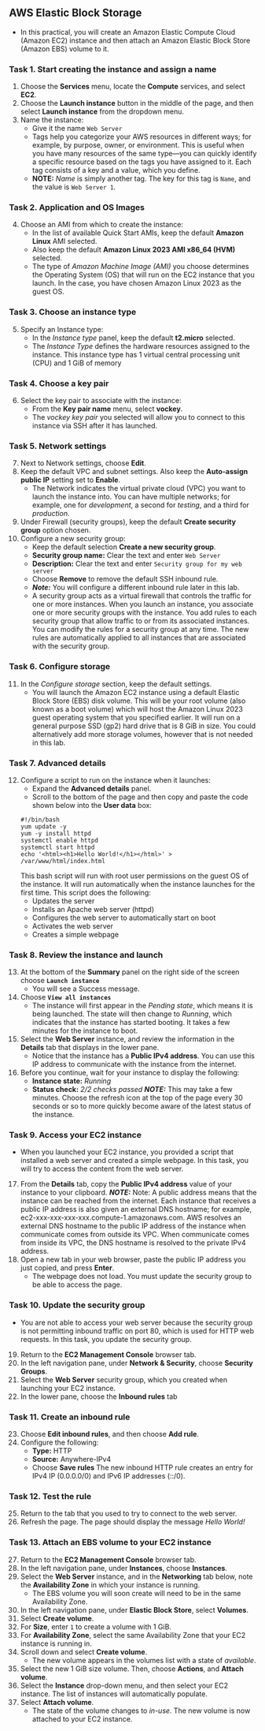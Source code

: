 ## AWS Elastic Block Storage
- In this practical, you will create an Amazon Elastic Compute Cloud (Amazon EC2) instance and then attach an Amazon Elastic Block Store (Amazon EBS) volume to it.

### Task 1. Start creating the instance and assign a name
1. Choose the **Services** menu, locate the **Compute** services, and select **EC2**.
2. Choose the **Launch instance** button in the middle of the page, and then select **Launch instance** from the dropdown menu.
3. Name the instance:
   - Give it the name `Web Server`
   - Tags help you categorize your AWS resources in different ways; for example, by purpose, owner, or environment. This is useful when you have many resources of the same type—you can quickly identify a specific resource based on the tags you have assigned to it. Each tag consists of a key and a value, which you define.
   - **NOTE:** *Name* is simply another tag. The key for this tag is `Name`, and the value is `Web Server 1`.


### Task 2. Application and OS Images
4. Choose an AMI from which to create the instance:
   - In the list of available Quick Start AMIs, keep the default **Amazon Linux** AMI selected.
   - Also keep the default **Amazon Linux 2023 AMI x86_64 (HVM)** selected.
   - The type of *Amazon Machine Image (AMI)* you choose determines the Operating System (OS) that will run on the EC2 instance that you launch. In the case, you have chosen Amazon Linux 2023 as the guest OS.


### Task 3. Choose an instance type
5. Specify an Instance type:
   - In the *Instance type* panel, keep the default **t2.micro** selected.
   - The *Instance Type* defines the hardware resources assigned to the instance. This instance type has 1 virtual central processing unit (CPU) and 1 GiB of memory


### Task 4. Choose a key pair
6. Select the key pair to associate with the instance:
   - From the **Key pair name** menu, select **vockey**.
   - The *vockey key pair* you selected will allow you to connect to this instance via SSH after it has launched.


### Task 5. Network settings
7. Next to Network settings, choose **Edit**.
8. Keep the default VPC and subnet settings. Also keep the **Auto-assign public IP** setting set to **Enable**.
   - The Network indicates the virtual private cloud (VPC) you want to launch the instance into. You can have multiple networks; for example, one for *development*, a second for *testing*, and a third for *production*.
9. Under Firewall (security groups), keep the default  **Create security group** option chosen.
10. Configure a new security group:
    - Keep the default selection **Create a new security group**.
    - **Security group name:** Clear the text and enter `Web Server`
    - **Description:** Clear the text and enter `Security group for my web server`
    - Choose **Remove** to remove the default SSH inbound rule.
    - ***Note:*** You will configure a different inbound rule later in this lab.
    - A security group acts as a virtual firewall that controls the traffic for one or more instances. When you launch an instance, you associate one or more security groups with the instance. You add rules to each security group that allow traffic to or from its associated instances. You can modify the rules for a security group at any time. The new rules are automatically applied to all instances that are associated with the security group.


### Task 6. Configure storage
11. In the *Configure storage* section, keep the default settings.
    - You will launch the Amazon EC2 instance using a default Elastic Block Store (EBS) disk volume. This will be your root volume (also known as a boot volume) which will host the Amazon Linux 2023 guest operating system that you specified earlier. It will run on a general purpose SSD (gp2) hard drive that is 8 GiB in size. You could alternatively add more storage volumes, however that is not needed in this lab.


### Task 7. Advanced details
12. Configure a script to run on the instance when it launches:
    - Expand the **Advanced details** panel.
    - Scroll to the bottom of the page and then copy and paste the code shown below into the **User data** box:
    ```text
    #!/bin/bash
    yum update -y
    yum -y install httpd
    systemctl enable httpd
    systemctl start httpd
    echo '<html><h1>Hello World!</h1></html>' > /var/www/html/index.html
    ```
    This bash script will run with root user permissions on the guest OS of the instance. It will run automatically when the instance launches for the first time. This script does the following:
    - Updates the server
    - Installs an Apache web server (httpd)
    - Configures the web server to automatically start on boot
    - Activates the web server
    - Creates a simple webpage


### Task 8. Review the instance and launch
13. At the bottom of the **Summary** panel on the right side of the screen choose **`Launch instance`**
    - You will see a Success message.
14. Choose **`View all instances`**
    - The instance will first appear in the *Pending state*, which means it is being launched. The state will then change to *Running*, which indicates that the instance has started booting. It takes a few minutes for the instance to boot.
15. Select the **Web Server** instance, and review the information in the **Details** tab that displays in the lower pane.
    - Notice that the instance has a **Public IPv4 address**. You can use this IP address to communicate with the instance from the internet.
16. Before you continue, wait for your instance to display the following:
    - **Instance state:** *Running*
    - **Status check:** *2/2 checks passed*
    ***NOTE:*** This may take a few minutes. Choose the refresh  icon at the top of the page every 30 seconds or so to more quickly become aware of the latest status of the instance.


### Task 9. Access your EC2 instance
- When you launched your EC2 instance, you provided a script that installed a web server and created a simple webpage. In this task, you will try to access the content from the web server.
17. From the **Details** tab, copy the **Public IPv4 address** value of your instance to your clipboard.
***NOTE:*** Note: A public address means that the instance can be reached from the internet. Each instance that receives a public IP address is also given an external DNS hostname; for example, ec2-xxx-xxx-xxx-xxx.compute-1.amazonaws.com. AWS resolves an external DNS hostname to the public IP address of the instance when communicate comes from outside its VPC. When communicate comes from inside its VPC, the DNS hostname is resolved to the private IPv4 address.
18. Open a new tab in your web browser, paste the public IP address you just copied, and press **Enter**.
    - The webpage does not load. You must update the security group to be able to access the page.


### Task 10. Update the security group
- You are not able to access your web server because the security group is not permitting inbound traffic on port 80, which is used for HTTP web requests. In this task, you update the security group.
19. Return to the **EC2 Management Console** browser tab.
20. In the left navigation pane, under **Network & Security**, choose **Security Groups**.
21. Select the **Web Server** security group, which you created when launching your EC2 instance.
22. In the lower pane, choose the **Inbound rules** tab


### Task 11. Create an inbound rule
23. Choose **Edit inbound rules**, and then choose **Add rule**.
24. Configure the following:
    - **Type:** HTTP
    - **Source:** Anywhere-IPv4
    - Choose **Save rules**
    The new inbound HTTP rule creates an entry for IPv4 IP (0.0.0.0/0) and IPv6 IP addresses (::/0).


### Task 12. Test the rule
25. Return to the tab that you used to try to connect to the web server.
26. Refresh the page.
    The page should display the message *Hello World!*


### Task 13. Attach an EBS volume to your EC2 instance
27. Return to the **EC2 Management Console** browser tab.
28. In the left navigation pane, under **Instances**, choose **Instances**.
29. Select the **Web Server** instance, and in the **Networking** tab below, note the **Availability Zone** in which your instance is running.
    - The EBS volume you will soon create will need to be in the same Availability Zone.
30. In the left navigation pane, under **Elastic Block Store**, select **Volumes**.
31. Select **Create volume**.
32. For **Size**, enter `1` to create a volume with 1 GiB.
33. For **Availability Zone**, select the same Availability Zone that your EC2 instance is running in.
34. Scroll down and select **Create volume**.
    - The new volume appears in the volumes list with a state of *available*.
35. Select the new 1 GiB size volume. Then, choose **Actions**, and **Attach volume**.
36. Select the **Instance** drop-down menu, and then select your EC2 instance. The list of instances will automatically populate.
37. Select **Attach volume**.
    - The state of the volume changes to *in-use*. The new volume is now attached to your EC2 instance. 

  

 
